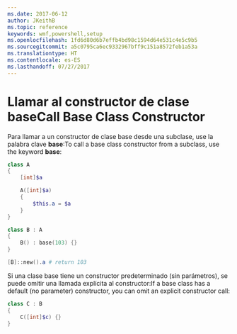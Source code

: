 ```yaml
---
ms.date: 2017-06-12
author: JKeithB
ms.topic: reference
keywords: wmf,powershell,setup
ms.openlocfilehash: 1fd6d80d6b7effb4bd98c1594d64e531c4e5c9b5
ms.sourcegitcommit: a5c0795ca6ec9332967bff9c151a8572feb1a53a
ms.translationtype: HT
ms.contentlocale: es-ES
ms.lasthandoff: 07/27/2017
---
```

# <a name="call-base-class-constructor"></a><span data-ttu-id="9c6d6-102">Llamar al constructor de clase base</span><span class="sxs-lookup"><span data-stu-id="9c6d6-102">Call Base Class Constructor</span></span>

<span data-ttu-id="9c6d6-103">Para llamar a un constructor de clase base desde una subclase, use la palabra clave **base**:</span><span class="sxs-lookup"><span data-stu-id="9c6d6-103">To call a base class constructor from a subclass, use the keyword **base**:</span></span>

```powershell
class A 
{
    [int]$a

    A([int]$a)
    {
        $this.a = $a
    }
}

class B : A
{
    B() : base(103) {}
}

[B]::new().a # return 103
```

<span data-ttu-id="9c6d6-104">Si una clase base tiene un constructor predeterminado (sin parámetros), se puede omitir una llamada explícita al constructor:</span><span class="sxs-lookup"><span data-stu-id="9c6d6-104">If a base class has a default (no parameter) constructor, you can omit an explicit constructor call:</span></span>

```powershell
class C : B
{
    C([int]$c) {}
}
```

